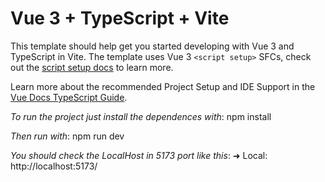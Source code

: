 # Vue 3 + TypeScript + Vite

This template should help get you started developing with Vue 3 and TypeScript in Vite. The template uses Vue 3 `<script setup>` SFCs, check out the [script setup docs](https://v3.vuejs.org/api/sfc-script-setup.html#sfc-script-setup) to learn more.

Learn more about the recommended Project Setup and IDE Support in the [Vue Docs TypeScript Guide](https://vuejs.org/guide/typescript/overview.html#project-setup).

*To run the project just install the dependences with*:
npm install

*Then run with*:
npm run dev

*You should check the LocalHost in 5173 port like this*:
  ➜  Local:   http://localhost:5173/


